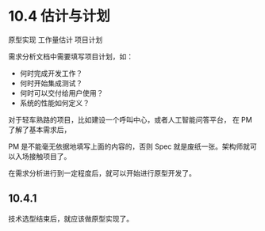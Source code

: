 # 10.4 估计与计划

原型实现
工作量估计
项目计划

需求分析文档中需要填写项目计划，如：

- 何时完成开发工作？
- 何时开始集成测试？
- 何时可以交付给用户使用？
- 系统的性能如何定义？

对于轻车熟路的项目，比如建设一个呼叫中心，或者人工智能问答平台，
在 PM 了解了基本需求后，



PM 是不能毫无依据地填写上面的内容的，否则 Spec 就是废纸一张。架构师就可以入场接触项目了。

在需求分析进行到一定程度后，就可以开始进行原型开发了。

## 10.4.1

技术选型结束后，就应该做原型实现了。